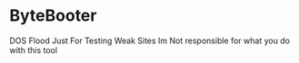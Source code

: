 # ByteBooter
DOS Flood Just For Testing Weak Sites Im Not responsible for what you do with this tool
